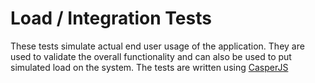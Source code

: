 # Load / Integration Tests

These tests simulate actual end user usage of the application. They are used to validate the overall functionality and can also be used to put simulated load on the system. The tests are written using [CasperJS](https://github.com/casperjs/casperjs)

